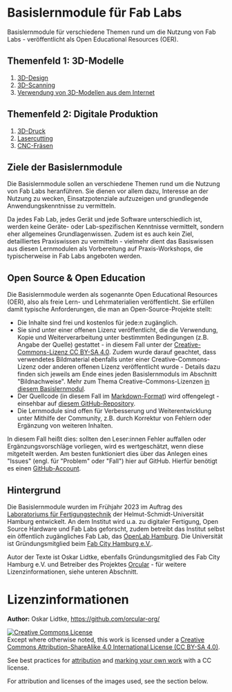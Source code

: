 # Basislernmodule für Fab Labs
Basislernmodule für verschiedene Themen rund um die Nutzung von Fab Labs - veröffentlicht als Open Educational Resources (OER).

## Themenfeld 1: 3D-Modelle

1. [3D-Design](Basislernmodule/1.1%203D-Design/3D-Design.md)
2. [3D-Scanning](Basislernmodule/1.2%203D-Scanning/3D-Scanning.md)
3. [Verwendung von 3D-Modellen aus dem Internet](Basislernmodule/1.3%20Verwendung%20von%203D%20Modellen%20aus%20dem%20Internet/Verwendung%20von%203D%20Modellen%20aus%20dem%20Internet.md)

## Themenfeld 2: Digitale Produktion

1. [3D-Druck](Basislernmodule/2.1%203D-Druck/3D-Druck.md)
2. [Lasercutting](Basislernmodule/2.2%20Lasercutting/Lasercutting.md)
3. [CNC-Fräsen](Basislernmodule/2.3%20CNC-Fr%C3%A4sen/CNC-Fr%C3%A4sen.md)

## Ziele der Basislernmodule

Die Basislernmodule sollen an verschiedene Themen rund um die Nutzung von Fab Labs heranführen. Sie dienen vor allem dazu, Interesse an der Nutzung zu wecken, Einsatzpotenziale aufzuzeigen und grundlegende Anwendungskenntnisse zu vermitteln.

Da jedes Fab Lab, jedes Gerät und jede Software unterschiedlich ist, werden keine Geräte- oder Lab-spezifischen Kenntnisse vermittelt, sondern eher allgemeines Grundlagenwissen. Zudem ist es auch kein Ziel, detailliertes Praxiswissen zu vermitteln - vielmehr dient das Basiswissen aus diesen Lernmodulen als Vorbereitung auf Praxis-Workshops, die typischerweise in Fab Labs angeboten werden.

## Open Source & Open Education

Die Basislernmodule werden als sogenannte Open Educational Resources (OER), also  als freie Lern- und Lehrmaterialien veröffentlicht. Sie erfüllen damit typische Anforderungen, die man an Open-Source-Projekte stellt:
- Die Inhalte sind frei und kostenlos für jede:n zugänglich.
- Sie sind unter einer offenen Lizenz veröffentlicht, die die Verwendung, Kopie und Weiterverarbeitung unter bestimmten Bedingungen (z.B. Angabe der Quelle) gestattet - in diesem Fall unter der [Creative-Commons-Lizenz CC BY-SA 4.0](https://creativecommons.org/licenses/by-sa/4.0/). Zudem wurde darauf geachtet, dass verwendetes Bildmaterial ebenfalls unter einer Creative-Commons-Lizenz oder anderen offenen Lizenz veröffentlicht wurde - Details dazu finden sich jeweils am Ende eines jeden Basislernmoduls im Abschnitt "Bildnachweise". Mehr zum Thema Creative-Commons-Lizenzen [in diesem Basislernmodul](Basislernmodule/1.3%20Verwendung%20von%203D%20Modellen%20aus%20dem%20Internet/Verwendung%20von%203D%20Modellen%20aus%20dem%20Internet.md).
- Der Quellcode (in diesem Fall im [Markdown-Format](https://de.wikipedia.org/wiki/Markdown)) wird offengelegt - einsehbar auf [diesem GitHub-Repository](https://github.com/orcular-org/Basislernmodule-Fab-Labs).
- Die Lernmodule sind offen für Verbesserung und Weiterentwicklung unter Mithilfe der Community, z.B. durch Korrektur von Fehlern oder Ergänzung von weiteren Inhalten.

In diesem Fall heißt dies: sollten den Leser:innen Fehler auffallen oder Ergänzungsvorschläge vorliegen, wird es wertgeschätzt, wenn diese mitgeteilt werden. Am besten funktioniert dies über das Anlegen eines "Issues" (engl. für "Problem" oder "Fall") hier auf GitHub. Hierfür benötigt es einen [GitHub-Account](https://github.com/signup).

## Hintergrund

Die Basislernmodule wurden im Frühjahr 2023 im Auftrag des [Laboratoriums für Fertigungstechnik](https://www.hsu-hh.de/laft/) der Helmut-Schmidt-Universität Hamburg entwickelt. An dem Institut wird u.a. zu digitaler Fertigung, Open Source Hardware und Fab Labs geforscht, zudem betreibt das Institut selbst ein öffentlich zugängliches Fab Lab, das [OpenLab Hamburg](https://openlab-hamburg.de/). Die Universität ist Gründungsmitglied beim [Fab City Hamburg e.V.](https://www.fabcity.hamburg/de/).

Autor der Texte ist Oskar Lidtke, ebenfalls Gründungsmitglied des Fab City Hamburg e.V. und Betreiber des Projektes [Orcular](https://www.orcular.org/) - für weitere Lizenzinformationen, siehe unteren Abschnitt.

# Lizenzinformationen

**Author:** Oskar Lidtke, https://github.com/orcular-org/

<a rel="license" href="http://creativecommons.org/licenses/by-sa/4.0/"><img alt="Creative Commons License" style="border-width:0" src="https://i.creativecommons.org/l/by-sa/4.0/88x31.png" /></a><br />Except where otherwise noted, this work is licensed under a <a rel="license" href="http://creativecommons.org/licenses/by-sa/4.0/">Creative Commons Attribution-ShareAlike 4.0 International License (CC BY-SA 4.0)</a>.

See best practices for [attribution](https://wiki.creativecommons.org/wiki/Best_practices_for_attribution) and [marking your own work](https://wiki.creativecommons.org/wiki/Marking_your_work_with_a_CC_license) with a CC license.

For attribution and licenses of the images used, see the section below.

